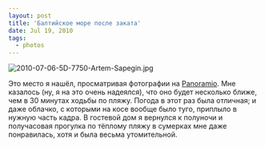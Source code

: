 ```yaml
---
layout: post
title: 'Балтийское море после заката'
date: Jul 19, 2010
tags:
  - photos
---
```


![2010-07-06-5D-7750-Artem-Sapegin.jpg](photo://237)

Это место я нашёл, просматривая фотографии на [Panoramio](http://www.panoramio.com/). Мне казалось (ну, я на это очень надеялся), что оно будет несколько ближе, чем в 30 минутах ходьбы по пляжу. Погода в этот раз была отличная; и даже облачко, с которыми на косе вообще было туго, приплыло в нужную часть кадра. В гостевой дом я вернулся к полуночи и получасовая прогулка по тёплому пляжу в сумерках мне даже понравилась, хотя и была весьма утомительной.
